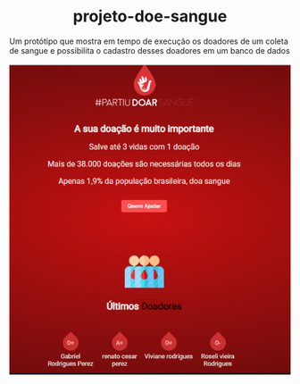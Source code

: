 <h1 style="text-align:center"> projeto-doe-sangue </h1>
Um protótipo que mostra em tempo de execução os doadores de um coleta de sangue e possibilita o cadastro desses doadores em um banco de dados

![](projeto.png)
